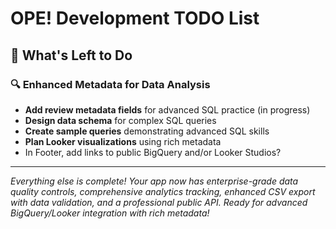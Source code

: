 # OPE! Development TODO List

## 🎯 **What's Left to Do**

### **🔍 Enhanced Metadata for Data Analysis**
- **Add review metadata fields** for advanced SQL practice (in progress)
- **Design data schema** for complex SQL queries
- **Create sample queries** demonstrating advanced SQL skills
- **Plan Looker visualizations** using rich metadata
- In Footer, add links to public BigQuery and/or Looker Studios?

---

*Everything else is complete! Your app now has enterprise-grade data quality controls, comprehensive analytics tracking, enhanced CSV export with data validation, and a professional public API. Ready for advanced BigQuery/Looker integration with rich metadata!*
